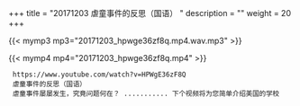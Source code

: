 +++
title = "20171203  虐童事件的反思（国语） "
description = ""
weight = 20
+++

{{< mymp3 mp3="20171203_hpwge36zf8q.mp4.wav.mp3" >}}

{{< mymp4 mp4="20171203_hpwge36zf8q.mp4" >}}

     https://www.youtube.com/watch?v=HPWgE36zF8Q 
     虐童事件的反思（国语） 
     虐童事件屡屡发生，究竟问题何在？ ........... 下个视频将为您简单介绍美国的学校 
